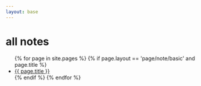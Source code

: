 ```yaml
---
layout: base
---
```


# all notes


<ul>
    {% for page in site.pages %}
        {% if page.layout == 'page/note/basic' and page.title %}
            <li><a href="{{ page.url | prepend: site.baseurl }}">{{ page.title }}</a></li>
        {% endif %}
    {% endfor %}
</ul>